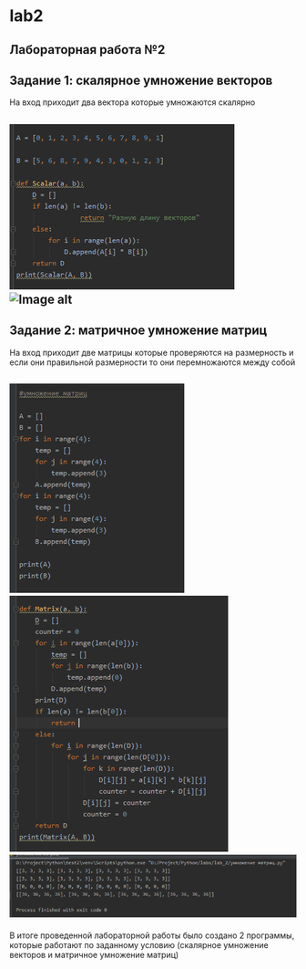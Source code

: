 # lab2
Лабораторная работа №2
---------
Задание 1: скалярное умножение векторов
---------
На вход приходит два вектора которые умножаются скалярно


![Image alt](https://github.com/mintford/lab2/blob/master/lab_2/Screenshots/Снимок%204.PNG)
![Image alt]()
---------
Задание 2: матричное умножение матриц
---------
На вход приходит две матрицы которые проверяются на размерность и если они правильной размерности то они перемножаются между собой

![Image alt](https://github.com/mintford/lab2/blob/master/lab_2/Screenshots/Снимок%201.PNG)
![Image alt](https://github.com/mintford/lab2/blob/master/lab_2/Screenshots/Снимок%202.PNG)
![Image alt](https://github.com/mintford/lab2/blob/master/lab_2/Screenshots/Снимок%203.PNG)
---------
В итоге проведенной лабораторной работы было создано 2 программы, которые работают по заданному условию (скалярное умножение векторов и матричное умножение матриц)
